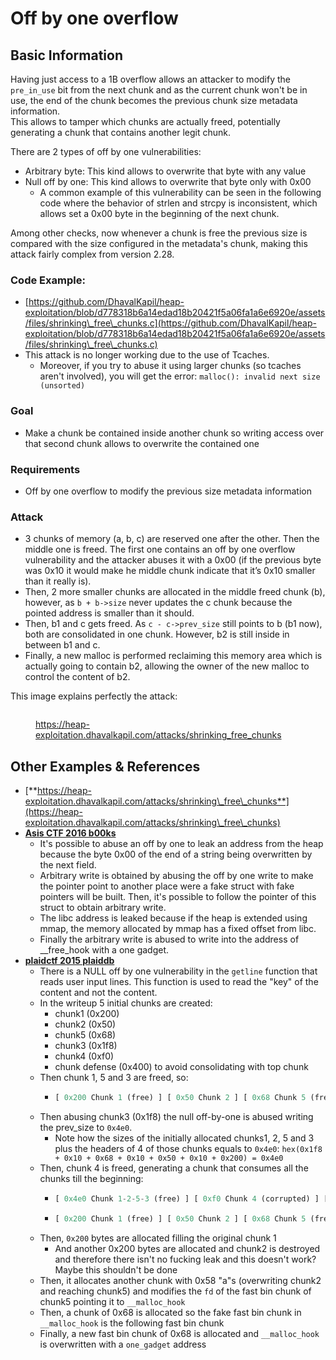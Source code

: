 # Off by one overflow


## Basic Information

Having just access to a 1B overflow allows an attacker to modify the `pre_in_use` bit from the next chunk and as the current chunk won't be in use, the end of the chunk becomes the previous chunk size metadata information.\
This allows to tamper which chunks are actually freed, potentially generating a chunk that contains another legit chunk.

There are 2 types of off by one vulnerabilities:

* Arbitrary byte: This kind allows to overwrite that byte with any value
* Null off by one: This kind allows to overwrite that byte only with 0x00
  * A common example of this vulnerability can be seen in the following code where the behavior of strlen and strcpy is inconsistent, which allows set a 0x00 byte in the beginning of the next chunk.


Among other checks, now whenever a chunk is free the previous size is compared with the size configured in the metadata's chunk, making this attack fairly complex from version 2.28.

### Code Example:

* [https://github.com/DhavalKapil/heap-exploitation/blob/d778318b6a14edad18b20421f5a06fa1a6e6920e/assets/files/shrinking\_free\_chunks.c](https://github.com/DhavalKapil/heap-exploitation/blob/d778318b6a14edad18b20421f5a06fa1a6e6920e/assets/files/shrinking\_free\_chunks.c)
* This attack is no longer working due to the use of Tcaches.
  * Moreover, if you try to abuse it using larger chunks (so tcaches aren't involved), you will get the error: `malloc(): invalid next size (unsorted)`

### Goal

* Make a chunk be contained inside another chunk so writing access over that second chunk allows to overwrite the contained one

### Requirements

* Off by one overflow to modify the previous size metadata information

### Attack

* 3 chunks of memory (a, b, c) are reserved one after the other. Then the middle one is freed. The first one contains an off by one overflow vulnerability and the attacker abuses it with a 0x00 (if the previous byte was 0x10 it would make he middle chunk indicate that it’s 0x10 smaller than it really is).
* Then, 2 more smaller chunks are allocated in the middle freed chunk (b), however, as `b + b->size` never updates the c chunk because the pointed address is smaller than it should.&#x20;
* Then, b1 and c gets freed. As `c - c->prev_size` still points to b (b1 now), both are consolidated in one chunk. However, b2 is still inside in between b1 and c.
* Finally, a new malloc is performed reclaiming this memory area which is actually going to contain b2, allowing the owner of the new malloc to control the content of b2.

This image explains perfectly the attack:

<figure><img src="../../.gitbook/assets/image (1247).png" alt=""><figcaption><p><a href="https://heap-exploitation.dhavalkapil.com/attacks/shrinking_free_chunks">https://heap-exploitation.dhavalkapil.com/attacks/shrinking_free_chunks</a></p></figcaption></figure>

## Other Examples & References

* [**https://heap-exploitation.dhavalkapil.com/attacks/shrinking\_free\_chunks**](https://heap-exploitation.dhavalkapil.com/attacks/shrinking\_free\_chunks)
* [**Asis CTF 2016 b00ks**](https://ctf-wiki.mahaloz.re/pwn/linux/glibc-heap/off\_by\_one/#1-asis-ctf-2016-b00ks)
  * It's possible to abuse an off by one to leak an address from the heap because the byte 0x00 of the end of a string being overwritten by the next field.
  * Arbitrary write is obtained by abusing the off by one write to make the pointer point to another place were a fake struct with fake pointers will be built. Then, it's possible to follow the pointer of this struct to obtain arbitrary write.
  * The libc address is leaked because if the heap is extended using mmap, the memory allocated by mmap has a fixed offset from libc.
  * Finally the arbitrary write is abused to write into the address of \_\_free\_hook with a one gadget.
* [**plaidctf 2015 plaiddb**](https://ctf-wiki.mahaloz.re/pwn/linux/glibc-heap/off\_by\_one/#instance-2-plaidctf-2015-plaiddb)
  * There is a NULL off by one vulnerability in the `getline` function that reads user input lines. This function is used to read the "key" of the content and not the content.
  * In the writeup 5 initial chunks are created:
    * chunk1 (0x200)
    * chunk2  (0x50)
    * chunk5 (0x68)
    * chunk3 (0x1f8)
    * chunk4 (0xf0)
    * chunk defense (0x400) to avoid consolidating with top chunk
  * Then chunk 1, 5 and 3 are freed, so:
    * ```python
      [ 0x200 Chunk 1 (free) ] [ 0x50 Chunk 2 ] [ 0x68 Chunk 5 (free) ] [ 0x1f8 Chunk 3 (free) ] [ 0xf0 Chunk 4 ] [ 0x400 Chunk defense ]
      ```
  * Then abusing chunk3 (0x1f8) the null off-by-one is abused writing the prev\_size to `0x4e0`.
    * Note how the sizes of the initially allocated chunks1, 2, 5 and 3 plus the headers of 4 of those chunks equals to `0x4e0`:  `hex(0x1f8 + 0x10 + 0x68 + 0x10 + 0x50 + 0x10 + 0x200) = 0x4e0`
  * Then, chunk 4 is freed, generating a chunk that consumes all the chunks till the beginning:
    * ```python
      [ 0x4e0 Chunk 1-2-5-3 (free) ] [ 0xf0 Chunk 4 (corrupted) ] [ 0x400 Chunk defense ]
      ```
    * ```python
      [ 0x200 Chunk 1 (free) ] [ 0x50 Chunk 2 ] [ 0x68 Chunk 5 (free) ] [ 0x1f8 Chunk 3 (free) ] [ 0xf0 Chunk 4 ] [ 0x400 Chunk defense ]
      ```
  * Then, `0x200` bytes are allocated filling the original chunk 1
    * And another 0x200 bytes are allocated and chunk2 is destroyed and therefore there isn't no fucking leak and this doesn't work? Maybe this shouldn't be done
  * Then, it allocates another chunk with 0x58 "a"s (overwriting chunk2 and reaching chunk5) and modifies the `fd` of the fast bin chunk of chunk5 pointing it to `__malloc_hook`
  * Then, a chunk of 0x68 is allocated so the fake fast bin chunk in `__malloc_hook` is the following fast bin chunk
  * Finally, a new fast bin chunk of 0x68 is allocated and `__malloc_hook` is overwritten with a `one_gadget` address

